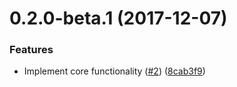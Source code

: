 <a name="0.2.0-beta.1"></a>
# 0.2.0-beta.1 (2017-12-07)


### Features

* Implement core functionality ([#2](https://github.com/LukasHechenberger/expose/issues/2)) ([8cab3f9](https://github.com/LukasHechenberger/expose/commit/8cab3f9))



